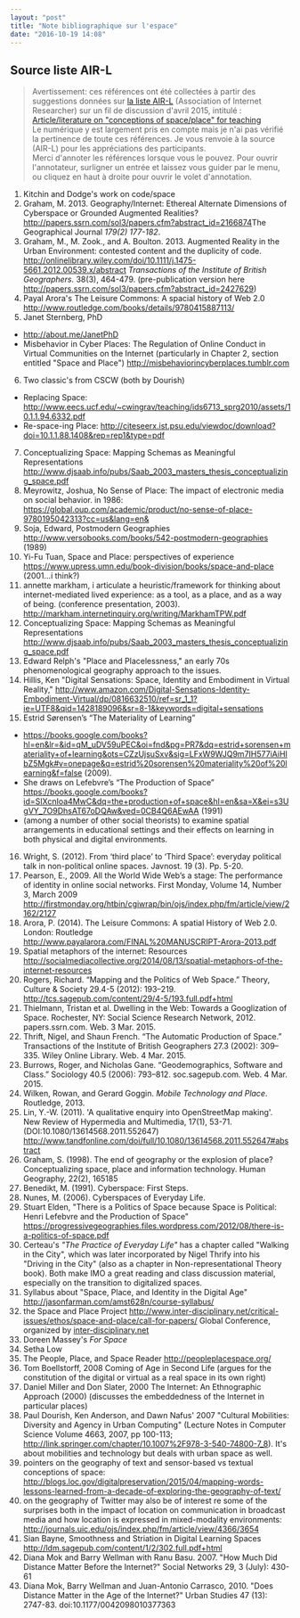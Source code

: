 ```yaml
---
layout: "post"
title: "Note bibliographique sur l'espace"
date: "2016-10-19 14:08"
---
```



## Source liste AIR-L
> Avertissement: ces références ont été collectées à partir des suggestions données sur [la liste AIR-L](http://listserv.aoir.org/listinfo.cgi/air-l-aoir.org) (Association of Internet Researcher) sur un fil de discussion d'avril 2015, intitulé : [Article/literature on "conceptions of space/place" for teaching](http://listserv.aoir.org/pipermail/air-l-aoir.org/2015-April/thread.html#20)  
> Le numérique y est largement pris en compte mais je n'ai pas vérifié la pertinence de toute ces références. Je vous renvoie à la source (AIR-L) pour les appréciations des participants.  
> Merci d'annoter les références lorsque vous le pouvez. Pour ouvrir l'annotateur, surligner un entrée et laissez vous guider par le menu, ou cliquez en haut à droite pour ouvrir le volet d'annotation.


1. Kitchin and Dodge's work on code/space
2. Graham, M. 2013. Geography/Internet: Ethereal Alternate Dimensions of Cyberspace or Grounded Augmented Realities? <http://papers.ssrn.com/sol3/papers.cfm?abstract_id=2166874>The Geographical Journal *179(2) 177-182*.
3. Graham, M., M. Zook., and A. Boulton. 2013. Augmented Reality in the Urban Environment: contested content and the duplicity of code. <http://onlinelibrary.wiley.com/doi/10.1111/j.1475-5661.2012.00539.x/abstract> *Transactions of the Institute of British Geographers.* 38(3), 464-479. (pre-publication version here <http://papers.ssrn.com/sol3/papers.cfm?abstract_id=2427629>)
4. Payal Arora's The Leisure Commons: A spacial history of Web 2.0 http://www.routledge.com/books/details/9780415887113/
5. Janet Sternberg, PhD
  * http://about.me/JanetPhD
  * Misbehavior in Cyber Places: The Regulation of Online Conduct in Virtual
  Communities on the Internet (particularly in Chapter 2, section entitled
  "Space and Place") http://misbehaviorincyberplaces.tumblr.com
6. Two classic's from CSCW (both by Dourish)
  * Replacing Space: http://www.eecs.ucf.edu/~cwingrav/teaching/ids6713_sprg2010/assets/10.1.1.94.6332.pdf
  * Re-space-ing Place: http://citeseerx.ist.psu.edu/viewdoc/download?doi=10.1.1.88.1408&rep=rep1&type=pdf
7. Conceptualizing Space: Mapping Schemas as Meaningful Representations http://www.djsaab.info/pubs/Saab_2003_masters_thesis_conceptualizing_space.pdf
8. Meyrowitz, Joshua, No Sense of Place: The impact of electronic media on social behavior.  in 1986: https://global.oup.com/academic/product/no-sense-of-place-9780195042313?cc=us&lang=en&
9. Soja, Edward, Postmodern Geographies <http://www.versobooks.com/books/542-postmodern-geographies> (1989)
10. Yi-Fu Tuan, Space and Place: perspectives of experience <https://www.upress.umn.edu/book-division/books/space-and-place> (2001...i
think?)
11. annette markham, i articulate a heuristic/framework for thinking about internet-mediated lived experience: as a tool, as a place, and as a way of being.  (conference presentation, 2003).  http://markham.internetinquiry.org/writing/MarkhamTPW.pdf
12. Conceptualizing Space: Mapping Schemas as Meaningful Representations http://www.djsaab.info/pubs/Saab_2003_masters_thesis_conceptualizing_space.pdf
13. Edward Relph's "Place and Placelessness," an early 70s phenomenological geography approach to the issues.
14. Hillis, Ken "Digital Sensations: Space, Identity and Embodiment in Virtual Reality," http://www.amazon.com/Digital-Sensations-Identity-Embodiment-Virtual/dp/0816632510/ref=sr_1_1?ie=UTF8&qid=1428189096&sr=8-1&keywords=digital+sensations
15. Estrid Sørensen’s “The Materiality of Learning”
  *  <https://books.google.com/books?hl=en&lr=&id=qM_uDV59uPEC&oi=fnd&pg=PR7&dq=estrid+sorensen+materiality+of+learning&ots=CZzUjsuSxv&sig=LFxW9WJQ9m7IH577iAiHIbZ5Mgk#v=onepage&q=estrid%20sorensen%20materiality%20of%20learning&f=false> (2009).
  * She draws on Lefebvre’s “The Production of Space” <https://books.google.com/books?id=SIXcnIoa4MwC&dq=the+production+of+space&hl=en&sa=X&ei=s3UgVY_7O9DhsAT67oDQAw&ved=0CB4Q6AEwAA> (1991)
  * (among a number of other social theorists) to examine spatial arrangements in educational settings and their effects on learning in both physical and digital environments.
16. Wright, S. (2012). From ‘third place’ to ‘Third Space’: everyday political talk in non-political online spaces. Javnost. 19 (3). Pp. 5-20.
17. Pearson, E., 2009. All the World Wide Web’s a stage: The performance of identity in online social networks. First Monday, Volume 14, Number 3, March 2009 http://firstmonday.org/htbin/cgiwrap/bin/ojs/index.php/fm/article/view/2162/2127
18. Arora, P. (2014). The Leisure Commons: A spatial History of Web 2.0. London: Routledge http://www.payalarora.com/FINAL%20MANUSCRIPT-Arora-2013.pdf
19. Spatial metaphors of the internet: Resources http://socialmediacollective.org/2014/08/13/spatial-metaphors-of-the-internet-resources
20. Rogers, Richard. “Mapping and the Politics of Web Space.” Theory, Culture & Society 29.4-5 (2012): 193–219. http://tcs.sagepub.com/content/29/4-5/193.full.pdf+html
21. Thielmann, Tristan et al. Dwelling in the Web: Towards a Googlization of Space. Rochester, NY: Social Science Research Network, 2012. papers.ssrn.com. Web. 3 Mar. 2015.
22. Thrift, Nigel, and Shaun French. “The Automatic Production of Space.” Transactions of the Institute of British Geographers 27.3 (2002): 309–335. Wiley Online Library. Web. 4 Mar. 2015.
23. Burrows, Roger, and Nicholas Gane. “Geodemographics, Software and Class.” Sociology 40.5 (2006): 793–812. soc.sagepub.com. Web. 4 Mar. 2015.
24. Wilken, Rowan, and Gerard Goggin. *Mobile Technology and Place*. Routledge, 2013.
25. Lin, Y.-W. (2011). 'A qualitative enquiry into OpenStreetMap making'. New Review of Hypermedia and Multimedia, 17(1), 53-71. (DOI:10.1080/13614568.2011.552647) http://www.tandfonline.com/doi/full/10.1080/13614568.2011.552647#abstract
26. Graham, S. (1998). The end of geography or the explosion of place? Conceptualizing space, place and information technology. Human Geography, 22(2), 165­185
27. Benedikt, M. (1991). Cyberspace: First Steps.
28. Nunes, M. (2006). Cyberspaces of Everyday Life.
29. Stuart Elden, "There is a Politics of Space because Space is Political: Henri Lefebvre and the Production of Space" https://progressivegeographies.files.wordpress.com/2012/08/there-is-a-politics-of-space.pdf
30. Certeau's *"The Practice of Everyday Life"* has a chapter called "Walking in the City", which was later incorporated by Nigel Thrify into his "Driving in the City" (also as a chapter in Non-representational Theory book). Both make IMO a great reading and class discussion material, especially on the transition to digitalized spaces.
31. Syllabus about "Space, Place, and Identity in the Digital Age" http://jasonfarman.com/amst628n/course-syllabus/
32. the Space and Place Project <http://www.inter-disciplinary.net/critical-issues/ethos/space-and-place/call-for-papers/> Global Conference, organized by [inter-disciplinary.net](http://inter-disciplinary.net)
33. Doreen Massey's *For Space*
34. Setha Low
35. The People, Place, and Space Reader http://peopleplacespace.org/
36. Tom Boellstorff, 2008 Coming of Age in Second Life (argues for the constitution of the digital or virtual as a real space in its own right)
37. Daniel Miller and Don Slater, 2000 The Internet: An Ethnographic Approach (2000) (discusses the embeddedness of the Internet in particular places)
38. Paul Dourish, Ken Anderson, and Dawn Nafus' 2007 "Cultural Mobilities: Diversity and Agency in Urban Computing"  (Lecture Notes in Computer Science Volume 4663, 2007, pp 100-113; http://link.springer.com/chapter/10.1007%2F978-3-540-74800-7_8). It's about mobilities and technology but deals with urban space as well.
39. pointers on the geography of text and sensor-based vs textual conceptions of space: http://blogs.loc.gov/digitalpreservation/2015/04/mapping-words-lessons-learned-from-a-decade-of-exploring-the-geography-of-text/
40. on the geography of Twitter may also be of interest re some of the surprises both in the impact of location on communication in broadcast media and how location is expressed in mixed-modality environments: http://journals.uic.edu/ojs/index.php/fm/article/view/4366/3654
41. Sian Bayne, Smoothness and Striation in Digital Learning Spaces <http://ldm.sagepub.com/content/1/2/302.full.pdf+html>
42. Diana Mok and Barry Wellman with Ranu Basu. 2007. "How Much Did Distance Matter Before the Internet?" Social Networks 29, 3 (July): 430-61
43. Diana Mok, Barry Wellman and Juan-Antonio Carrasco, 2010. "Does Distance  Matter in the Age of the Internet?" Urban Studies 47 (13): 2747-83. doi:10.1177/0042098010377363
